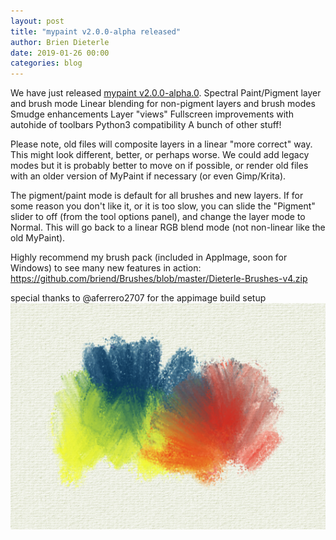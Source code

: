 ```yaml
---
layout: post
title: "mypaint v2.0.0-alpha released"
author: Brien Dieterle
date: 2019-01-26 00:00
categories: blog
---
```



We have just released
[mypaint v2.0.0-alpha.0](https://github.com/mypaint/mypaint/releases/tag/v2.0.0-alpha.0).
Spectral Paint/Pigment layer and brush mode
Linear blending for non-pigment layers and brush modes
Smudge enhancements
Layer "views"
Fullscreen improvements with autohide of toolbars
Python3 compatibility
A bunch of other stuff!

Please note, old files will composite layers in a linear "more correct" way.
This might look different, better, or perhaps worse. 
We could add legacy modes but it is probably better to move on if possible, 
or render old files with an older version of MyPaint if necessary (or even Gimp/Krita).

The pigment/paint mode is default for all brushes and new layers.
If for some reason you don't like it, or it is too slow, you can slide the 
"Pigment" slider to off (from the tool options panel), and change the 
layer mode to Normal. This will go back to a linear RGB blend mode 
(not non-linear like the old MyPaint).

Highly recommend my brush pack (included in AppImage, soon for Windows) 
to see many new features in action:
https://github.com/briend/Brushes/blob/master/Dieterle-Brushes-v4.zip

special thanks to @aferrero2707 for the appimage build setup
![PigmentMode](/assets/posts/2019-01-26-MyPaint-2.0-alpha.png)
